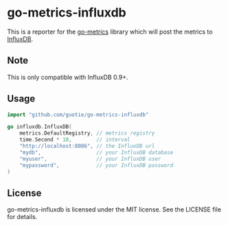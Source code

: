 go-metrics-influxdb
===================

This is a reporter for the [go-metrics](https://github.com/rcrowley/go-metrics) library which will post the metrics to [InfluxDB](https://influxdb.com/).

Note
----

This is only compatible with InfluxDB 0.9+.

Usage
-----

```go
import "github.com/guotie/go-metrics-influxdb"

go influxdb.InfluxDB(
    metrics.DefaultRegistry, // metrics registry
    time.Second * 10,        // interval
    "http://localhost:8086", // the InfluxDB url
    "mydb",                  // your InfluxDB database
    "myuser",                // your InfluxDB user
    "mypassword",            // your InfluxDB password
)
```

License
-------

go-metrics-influxdb is licensed under the MIT license. See the LICENSE file for details.
